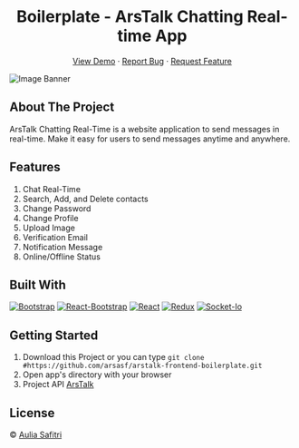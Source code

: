 <h1 align='center'>Boilerplate - ArsTalk Chatting Real-time App</h1>
  <p align="center">
    <a href="#">View Demo</a>
    ·
    <a href="https://github.com/arsasf/arstalk-frontend-boilerplate/issues">Report Bug</a>
    ·
    <a href="https://github.com/arsasf/arstalk-frontend-boilerplate/pulls">Request Feature</a>
  </p>

![Image Banner](image_banner.png)

## About The Project

ArsTalk Chatting Real-Time is a website application to send messages in real-time. Make it easy for users to send messages anytime and anywhere.

## Features

1. Chat Real-Time
2. Search, Add, and Delete contacts
3. Change Password
4. Change Profile
5. Upload Image
6. Verification Email
7. Notification Message
8. Online/Offline Status

## Built With

[![Bootstrap](https://img.shields.io/badge/Bootstrap-v5.0.1-blue)](https://getbootstrap.com/)
[![React-Bootstrap](https://img.shields.io/badge/ReactBootstrap-v1.6.0-purple)](https://getbootstrap.com/)
[![React](https://img.shields.io/badge/React-v17.0.2-green)](https://reactjs.org/)
[![Redux](https://img.shields.io/badge/Redux-v4.1.0-red)](https://redux.js.org/)
[![Socket-Io](https://img.shields.io/badge/SocketIo-v4.1.2-yellow)](https://socket.io/)

## Getting Started

1. Download this Project or you can type `git clone #https://github.com/arsasf/arstalk-frontend-boilerplate.git`
2. Open app's directory with your browser
3. Project API [ArsTalk](https://github.com/arsasf/arstalk-backend-boilerplate)

## License

© [Aulia Safitri](https://github.com/arsasf/)
